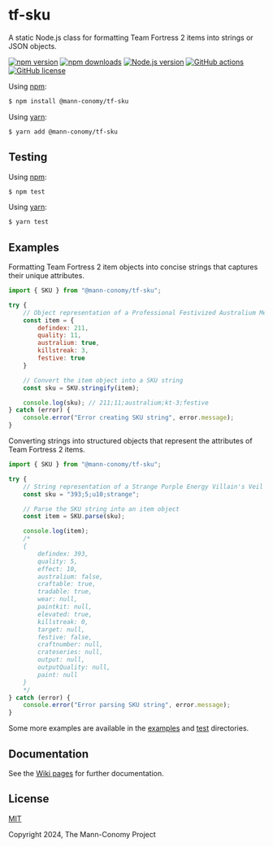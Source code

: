 # tf-sku

A static Node.js class for formatting Team Fortress 2 items into strings or JSON objects.

[![npm version](https://img.shields.io/npm/v/@mann-conomy/tf-sku?style=flat-square&logo=npm)](https://npmjs.com/package/@mann-conomy/tf-sku)
[![npm downloads](https://img.shields.io/npm/d18m/@mann-conomy/tf-sku?style=flat-square&logo=npm)](https://npmjs.com/package/@mann-conomy/tf-sku)
[![Node.js version](https://img.shields.io/node/v/@mann-conomy/tf-sku?style=flat-square&logo=nodedotjs)](https://nodejs.org/en/about/releases/)
[![GitHub actions](https://img.shields.io/github/actions/workflow/status/Mann-Conomy/tf-sku/test.yml?branch=main&style=flat-square&logo=github&label=test)](https://github.com/Mann-Conomy/tf-sku/blob/main/.github/workflows/test.yml)
[![GitHub license](https://img.shields.io/github/license/Mann-Conomy/tf-sku?style=flat-square&logo=github)](https://github.com/Mann-Conomy/tf-sku/blob/main/LICENSE)

Using [npm](https://www.npmjs.com/package/@mann-conomy/tf-sku):

```bash
$ npm install @mann-conomy/tf-sku
```

Using [yarn](https://yarnpkg.com/package/@mann-conomy/tf-sku):

```bash
$ yarn add @mann-conomy/tf-sku
```

## Testing

Using [npm](https://docs.npmjs.com/cli/v8/commands/npm-run-script):
```bash
$ npm test
```

Using [yarn](https://classic.yarnpkg.com/lang/en/docs/cli/run/):
```bash
$ yarn test
```

## Examples

Formatting Team Fortress 2 item objects into concise strings that captures their unique attributes.

```js
import { SKU } from "@mann-conomy/tf-sku";

try {
    // Object representation of a Professional Festivized Australium Medi Gun
    const item = {
        defindex: 211,
        quality: 11,
        australium: true,
        killstreak: 3, 
        festive: true
    }

    // Convert the item object into a SKU string
    const sku = SKU.stringify(item);

    console.log(sku); // 211;11;australium;kt-3;festive
} catch (error) {
    console.error("Error creating SKU string", error.message);
}
```

Converting strings into structured objects that represent the attributes of Team Fortress 2 items.

```js
import { SKU } from "@mann-conomy/tf-sku";

try {
    // String representation of a Strange Purple Energy Villain's Veil
    const sku = "393;5;u10;strange";

    // Parse the SKU string into an item object
    const item = SKU.parse(sku);

    console.log(item);
    /*
    {
        defindex: 393,
        quality: 5,
        effect: 10,
        australium: false,
        craftable: true,
        tradable: true,
        wear: null,
        paintkit: null,
        elevated: true,
        killstreak: 0,
        target: null,
        festive: false,
        craftnumber: null,
        crateseries: null,
        output: null,
        outputQuality: null,
        paint: null
    }
    */
} catch (error) {
    console.error("Error parsing SKU string", error.message);
}
```

Some more examples are available in the [examples](https://github.com/Mann-Conomy/tf-sku/tree/main/examples) and [test](https://github.com/Mann-Conomy/tf-sku/tree/main/test) directories.

## Documentation

See the [Wiki pages](https://github.com/Mann-Conomy/tf-sku/wiki) for further documentation.

## License

[MIT](LICENSE)

Copyright 2024, The Mann-Conomy Project
